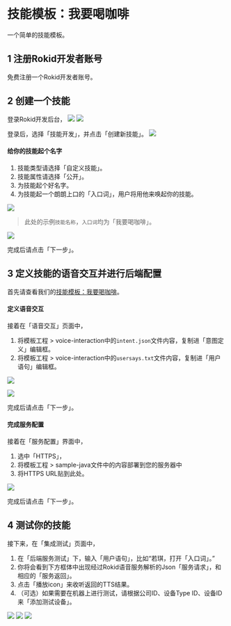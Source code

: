 # 技能模板：我要喝咖啡
一个简单的技能模板。

## 1 注册Rokid开发者账号
免费注册一个Rokid开发者账号。

## 2 创建一个技能
登录Rokid开发后台，
![](images/14909674842777.jpg)
![](images/14909675982300.jpg)

登录后，选择「技能开发」，并点击「创建新技能」。
![](images/14909676954639.jpg)

#### 给你的技能起个名字

1. 技能类型请选择「自定义技能」。
2. 技能属性请选择「公开」。
3. 为技能起个好名字。
4. 为技能起一个朗朗上口的「入口词」，用户将用他来唤起你的技能。

![](images/14909718729824.jpg)
> 此处的示例`技能名称`，`入口词`均为「我要喝咖啡」。

![](images/14909719125319.jpg)

完成后请点击「下一步」。

## 3 定义技能的语音交互并进行后端配置
首先请查看我们的[技能模板：我要喝咖啡](https://github.com/Rokid/rokid-skill-sample-java-tastecoffee)。

#### 定义语音交互
接着在「语音交互」页面中，

1. 将模板工程 > voice-interaction中的`intent.json`文件内容，复制进「意图定义」编辑框。
2. 将模板工程 > voice-interaction中的`usersays.txt`文件内容，复制进「用户语句」编辑框。

![](images/14909727859931.jpg)

![](images/14909728202671.jpg)

完成后请点击「下一步」。

#### 完成服务配置
接着在「服务配置」界面中，

1. 选中「HTTPS」，
2. 将模板工程 > sample-java文件中的内容部署到您的服务器中
3. 将HTTPS URL贴到此处。

![](images/14909729797262.jpg)

完成后请点击「下一步」。

## 4 测试你的技能
接下来，在「集成测试」页面中，

1. 在「后端服务测试」下，输入「用户语句」，比如“若琪，打开「入口词」。”
1. 你将会看到下方框体中出现经过Rokid语音服务解析的Json「服务请求」，和相应的「服务返回」。
1. 点击「播放icon」来收听返回的TTS结果。
1. （可选）如果需要在机器上进行测试，请根据公司ID、设备Type ID、设备ID来「添加测试设备」。

![](images/14909730391112.jpg)
![](images/14909730996331.jpg)
![](images/14909731290205.jpg)



